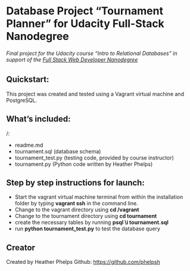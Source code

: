 # Database Project “Tournament Planner” for Udacity Full-Stack Nanodegree

###### Final project for the Udacity course “Intro to Relational Databases” in support of the [Full Stack Web Developer Nanodegree](https://www.udacity.com/course/full-stack-web-developer-nanodegree--nd004)

## Quickstart:

This project was created and tested using a Vagrant virtual machine and PostgreSQL.

## What’s included:

/:
   - readme.md 
   - tournament.sql (database schema)
   - tournament_test.py (testing code, provided by course instructor)
   - tournament.py (Python code written by Heather Phelps)
 
  
## Step by step instructions for launch:

* Start the vagrant virtual machine terminal from within the installation folder by typing **vagrant ssh** in the command line.
* Change to the vagrant directory using **cd /vagrant**
* Change to the tournament directory using **cd tournament** 
* create the necessary tables by running **psql \i tournament.sql**
* run **python tournament_test.py** to test the database query

## Creator

Created by Heather Phelps
Github: https://github.com/phelpsh

